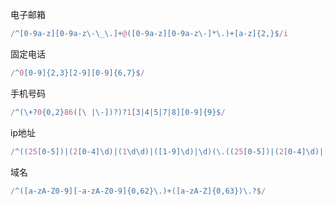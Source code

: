 电子邮箱
``` javascript
/^[0-9a-z][0-9a-z\-\_\.]+@([0-9a-z][0-9a-z\-]*\.)+[a-z]{2,}$/i
```

固定电话
``` javascript
/^0[0-9]{2,3}[2-9][0-9]{6,7}$/
```

手机号码
``` javascript
/^(\+?0{0,2}86([\ |\-])?)?1[3|4|5|7|8][0-9]{9}$/
```

ip地址
``` javascript
/^((25[0-5])|(2[0-4]\d)|(1\d\d)|([1-9]\d)|\d)(\.((25[0-5])|(2[0-4]\d)|(1\d\d)|([1-9]\d)|\d)){3}$/
```

域名
``` javascript
/^([a-zA-Z0-9][-a-zA-Z0-9]{0,62}\.)+([a-zA-Z]{0,63})\.?$/
```
